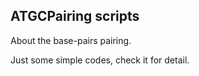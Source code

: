 ## ATGCPairing scripts

About the base-pairs pairing.

Just some simple codes, check it for detail.
